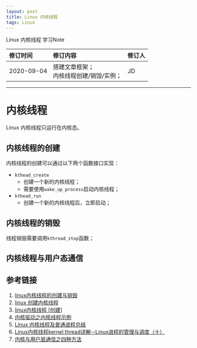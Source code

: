 ```yaml
---
layout: post
title: Linux 内核线程
tags: Linux
---
```


Linux 内核线程 学习Note

<!--more-->

| 修订时间   | 修订内容                                   | 修订人 |
| :--------- | :----------------------------------------- | :----- |
| 2020-09-04 | 搭建文章框架；<br>内核线程创建/销毁/实例； | JD     |

***

# 内核线程

Linux 内核线程只运行在内核态。

## 内核线程的创建

内核线程的创建可以通过以下两个函数接口实现：
- `kthead_create`
  - 创建一个新的内核线程；
  - 需要使用`wake_up_process`启动内核线程；
- `kthead_run`
  - 创建一个新的内核线程后，立即启动；

## 内核线程的销毁

线程销毁需要调用`kthread_stop`函数；

## 内核线程与用户态通信


## 参考链接
1. [linux内核线程的创建与销毁](https://blog.csdn.net/lijzheng/article/details/23127777?utm_medium=distribute.pc_relevant.none-task-blog-BlogCommendFromMachineLearnPai2-1.edu_weight&depth_1-utm_source=distribute.pc_relevant.none-task-blog-BlogCommendFromMachineLearnPai2-1.edu_weight)
2. [linux 创建内核线程](https://blog.csdn.net/lemontree1945/article/details/73089444)
3. [linux内核线程 [创建]](https://blog.csdn.net/haopeng123321/article/details/54880885)
4. [内核驱动之内核线程示例](https://blog.csdn.net/chengm8/article/details/7945519)
5. [Linux 内核线程及普通进程总结](http://abcdxyzk.github.io/blog/2018/01/10/kernel-task-thread/)
6. [Linux内核线程kernel thread详解--Linux进程的管理与调度（十）](https://blog.csdn.net/gatieme/article/details/51589205)
7. [内核与用户层通信之四种方法](https://blog.csdn.net/vertor11/article/details/79622694)
